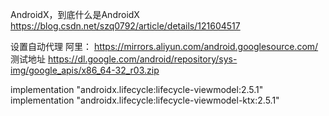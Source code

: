 AndroidX，到底什么是AndroidX
https://blog.csdn.net/szq0792/article/details/121604517

设置自动代理
阿里： https://mirrors.aliyun.com/android.googlesource.com/
测试地址
https://dl.google.com/android/repository/sys-img/google_apis/x86_64-32_r03.zip

implementation "androidx.lifecycle:lifecycle-viewmodel:2.5.1"
implementation "androidx.lifecycle:lifecycle-viewmodel-ktx:2.5.1"